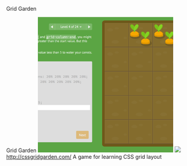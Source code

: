 Grid Garden

Grid Garden
![](../_resources/af9ffaee08921b0b7fab0a8f14180b14.png)
![](../_resources/931f8af3f1689393c632ba9887a8947c.png)http://cssgridgarden.com/
A game for learning CSS grid layout